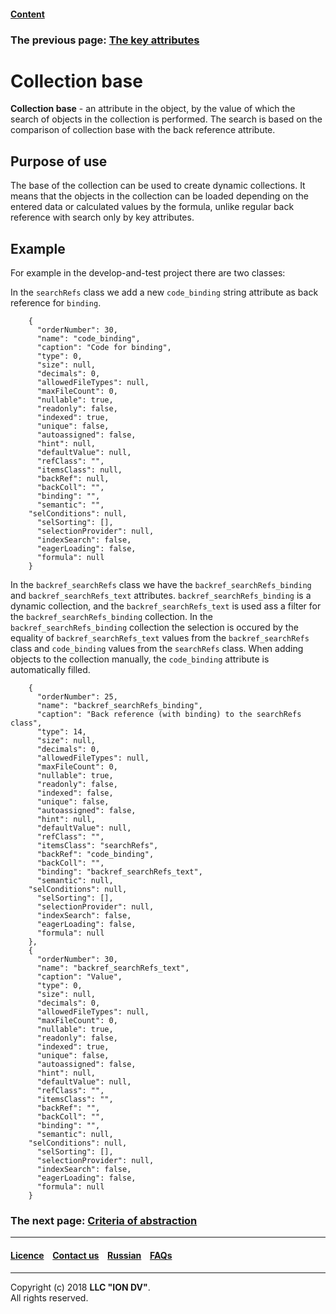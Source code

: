 #### [Content](/docs/en/index.md)

### The previous page: [The key attributes](/docs/en/2_system_description/metadata_structure/meta_class/key.md)

# Collection base

**Collection base** - an attribute in the object, by the value of which the search of objects in the collection is performed. The search is based on the comparison of collection base with the back reference attribute.
## Purpose of use

The base of the collection can be used to create dynamic collections. It means that the objects in the collection can be loaded depending on the entered data or calculated values by the formula, unlike regular back reference with search only by key attributes.

## Example

For example in the develop-and-test project there are two classes:

In the `searchRefs` class we add a new `code_binding` string attribute as back reference for `binding`.

```
    {
      "orderNumber": 30,
      "name": "code_binding",
      "caption": "Code for binding",
      "type": 0,
      "size": null,
      "decimals": 0,
      "allowedFileTypes": null,
      "maxFileCount": 0,
      "nullable": true,
      "readonly": false,
      "indexed": true,
      "unique": false,
      "autoassigned": false,
      "hint": null,
      "defaultValue": null,
      "refClass": "",
      "itemsClass": null,
      "backRef": null,
      "backColl": "",
      "binding": "",
      "semantic": "",
    "selConditions": null,
      "selSorting": [],
      "selectionProvider": null,
      "indexSearch": false,
      "eagerLoading": false,
      "formula": null
    }
```


In the `backref_searchRefs` class we have the `backref_searchRefs_binding` and `backref_searchRefs_text` attributes. `backref_searchRefs_binding` is a dynamic collection, and the `backref_searchRefs_text` is used ass a filter for the `backref_searchRefs_binding` collection. In the `backref_searchRefs_binding` collection the selection is occured by the  equality of `backref_searchRefs_text` values from the `backref_searchRefs` class and `code_binding` values from the `searchRefs` class. When adding objects to the collection manually, the `code_binding` attribute is automatically filled.

```
    {
      "orderNumber": 25,
      "name": "backref_searchRefs_binding",
      "caption": "Back reference (with binding) to the searchRefs class",
      "type": 14,
      "size": null,
      "decimals": 0,
      "allowedFileTypes": null,
      "maxFileCount": 0,
      "nullable": true,
      "readonly": false,
      "indexed": false,
      "unique": false,
      "autoassigned": false,
      "hint": null,
      "defaultValue": null,
      "refClass": "",
      "itemsClass": "searchRefs",
      "backRef": "code_binding",
      "backColl": "",
      "binding": "backref_searchRefs_text",
      "semantic": null,
    "selConditions": null,
      "selSorting": [],
      "selectionProvider": null,
      "indexSearch": false,
      "eagerLoading": false,
      "formula": null
    },
    {
      "orderNumber": 30,
      "name": "backref_searchRefs_text",
      "caption": "Value",
      "type": 0,
      "size": null,
      "decimals": 0,
      "allowedFileTypes": null,
      "maxFileCount": 0,
      "nullable": true,
      "readonly": false,
      "indexed": true,
      "unique": false,
      "autoassigned": false,
      "hint": null,
      "defaultValue": null,
      "refClass": "",
      "itemsClass": "",
      "backRef": "",
      "backColl": "",
      "binding": "",
      "semantic": null,
    "selConditions": null,
      "selSorting": [],
      "selectionProvider": null,
      "indexSearch": false,
      "eagerLoading": false,
      "formula": null
    }
```


### The next page: [Criteria of abstraction](/docs/en/2_system_description/metadata_structure/meta_class/abstract.md)
--------------------------------------------------------------------------  


 #### [Licence](/LICENCE.md) &ensp;  [Contact us](https://iondv.ru/index.html) &ensp;  [Russian](/docs/ru/2_system_descriptionmetadata_structure/meta_class/semantic.md) &ensp; [FAQs](/faqs.md)          



--------------------------------------------------------------------------  


Copyright (c) 2018 **LLC "ION DV"**.  
All rights reserved.  